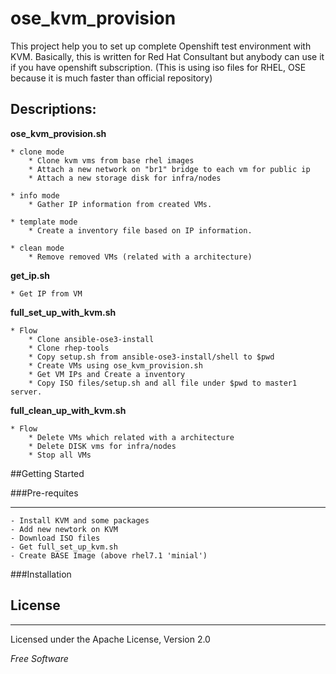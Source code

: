 
# ose_kvm_provision
This project help you to set up complete Openshift test environment with KVM. Basically, this is written for Red Hat Consultant but anybody can use it if you have openshift subscription. (This is using iso files for RHEL, OSE because it is much faster than official repository)

## Descriptions: 


**ose_kvm_provision.sh**

	* clone mode
		* Clone kvm vms from base rhel images
		* Attach a new network on "br1" bridge to each vm for public ip
		* Attach a new storage disk for infra/nodes  	
	
	* info mode
		* Gather IP information from created VMs.
	
	* template mode
		* Create a inventory file based on IP information.

	* clean mode
		* Remove removed VMs (related with a architecture)


**get_ip.sh**

	* Get IP from VM
	

**full_set_up_with_kvm.sh**

	* Flow
		* Clone ansible-ose3-install
		* Clone rhep-tools
		* Copy setup.sh from ansible-ose3-install/shell to $pwd
		* Create VMs using ose_kvm_provision.sh
		* Get VM IPs and Create a inventory
		* Copy ISO files/setup.sh and all file under $pwd to master1 server.

	
**full_clean_up_with_kvm.sh**

	* Flow
		* Delete VMs which related with a architecture
		* Delete DISK vms for infra/nodes
		* Stop all VMs



##Getting Started


###Pre-requites

---

  	- Install KVM and some packages
  	- Add new newtork on KVM
  	- Download ISO files
    - Get full_set_up_kvm.sh 
    - Create BASE Image (above rhel7.1 'minial')

###Installation



 
 
License
---
---
Licensed under the Apache License, Version 2.0

*Free Software*
